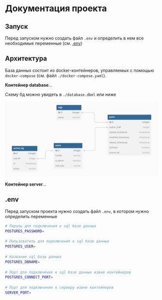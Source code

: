 # Документация проекта

## Запуск

Перед запуском нужно создать файл `.env` и определить в нем все необходимые
переменные (см. [.env](#env))

## Архитектура

База данных состоит из docker-контейнеров, управляемых с помощью
`docker-compose` (см. файл `./docker-compose.yaml`).

**Контейнер database**...

Схему бд можно увидеть в `./database.dbml` или ниже

![./database.dbml](./database.png)

**Контейнер server**...


## .env

Перед запуском проекта нужно создать файл `.env`, в котором нужно определить
переменные
```bash
# Пароль для подключения к sql базе данных
POSTGRES_PASSWORD=

# Пользователь для подключения к sql базе данных
POSTGRES_USER=

# Название sql базы данных
POSTGRES_DBNAME=

# Порт для подключения к sql базе данных извне контейнеров
POSTGRES_CONNECT_PORT=

# Порт для подключения к серверу извне контейнеров
SERVER_PORT=
```
